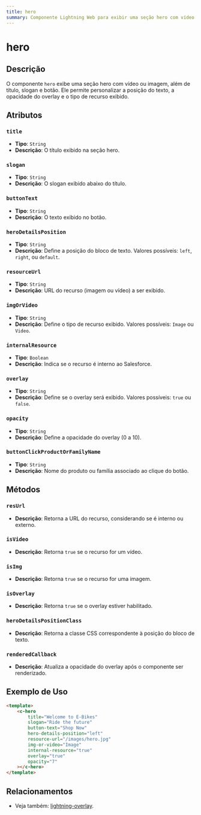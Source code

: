 ```yaml
---
title: hero
summary: Componente Lightning Web para exibir uma seção hero com vídeo ou imagem e conteúdo personalizável.
---
```


# hero

## Descrição
O componente `hero` exibe uma seção hero com vídeo ou imagem, além de título, slogan e botão. Ele permite personalizar a posição do texto, a opacidade do overlay e o tipo de recurso exibido.

## Atributos

### `title`
- **Tipo**: `String`
- **Descrição**: O título exibido na seção hero.

### `slogan`
- **Tipo**: `String`
- **Descrição**: O slogan exibido abaixo do título.

### `buttonText`
- **Tipo**: `String`
- **Descrição**: O texto exibido no botão.

### `heroDetailsPosition`
- **Tipo**: `String`
- **Descrição**: Define a posição do bloco de texto. Valores possíveis: `left`, `right`, ou `default`.

### `resourceUrl`
- **Tipo**: `String`
- **Descrição**: URL do recurso (imagem ou vídeo) a ser exibido.

### `imgOrVideo`
- **Tipo**: `String`
- **Descrição**: Define o tipo de recurso exibido. Valores possíveis: `Image` ou `Video`.

### `internalResource`
- **Tipo**: `Boolean`
- **Descrição**: Indica se o recurso é interno ao Salesforce.

### `overlay`
- **Tipo**: `String`
- **Descrição**: Define se o overlay será exibido. Valores possíveis: `true` ou `false`.

### `opacity`
- **Tipo**: `String`
- **Descrição**: Define a opacidade do overlay (0 a 10).

### `buttonClickProductOrFamilyName`
- **Tipo**: `String`
- **Descrição**: Nome do produto ou família associado ao clique do botão.

## Métodos

### `resUrl`
- **Descrição**: Retorna a URL do recurso, considerando se é interno ou externo.

### `isVideo`
- **Descrição**: Retorna `true` se o recurso for um vídeo.

### `isImg`
- **Descrição**: Retorna `true` se o recurso for uma imagem.

### `isOverlay`
- **Descrição**: Retorna `true` se o overlay estiver habilitado.

### `heroDetailsPositionClass`
- **Descrição**: Retorna a classe CSS correspondente à posição do bloco de texto.

### `renderedCallback`
- **Descrição**: Atualiza a opacidade do overlay após o componente ser renderizado.

## Exemplo de Uso
```html
<template>
    <c-hero
        title="Welcome to E-Bikes"
        slogan="Ride the future"
        button-text="Shop Now"
        hero-details-position="left"
        resource-url="/images/hero.jpg"
        img-or-video="Image"
        internal-resource="true"
        overlay="true"
        opacity="7"
    ></c-hero>
</template>
```

## Relacionamentos

- Veja também: [lightning-overlay](https://developer.salesforce.com/docs/component-library/documentation/en/lwc).